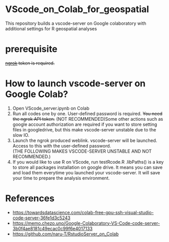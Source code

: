# VScode_on_Colab_for_geospatial
This repository builds a vscode-server on Google colaboratory with additional settings for R geospatial analyses 

# prerequisite
~~[ngrok](https://ngrok.com/)  token is required.~~

# How to launch vscode-server on Google Colab?
1. Open VScode_server.ipynb on Colab
2. Run all codes one by one. User-defined password is required. ~~You need the ngrok API token.~~ (NOT RECOMMENDED)Some other actions such as google account authorization are required if you want to store setting files in googledrive, but this make vscode-server unstable due to the slow IO.
3. Launch the ngrok produced weblink. vscode-server will be launched. Access to this with the user-defined password.  
(THE FOLLOWING MAKES VSCODE-SERVER UNSTABLE AND NOT RECOMMENDED.)
4. If you would like to use R on VScode, run testRcode.R .libPaths() is a key to store all packages installation on google drive. It means you can save and load them everytime you launched your vscode-server. It will save your time to prepare the analysis environment.

# References
- https://towardsdatascience.com/colab-free-gpu-ssh-visual-studio-code-server-36fe1d3c5243
- https://memo.chezo.uno/Google-Colaboratory-VS-Code-code-server-3b0f4ae8181c49ecac0c99f6e4017133
- https://github.com/naru-T/RstudioServer_on_Colab
